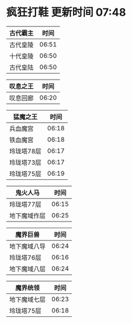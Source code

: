 # 疯狂打鞋 更新时间 07:48

| 古代霸主   | 时间    |
|--------|-------|
| 古代皇陵 | 06:51 |
| 十代皇陵 | 06:50 |
| 古代皇陆 | 06:50 |

| 叹息之王   | 时间    |
|--------|-------|
| 叹息回廊 | 06:20 |

| 猛魔之王   | 时间    |
|--------|-------|
| 兵血魔宫 | 06:18 |
| 铁血魔宫 | 06:18 |
| 玲珑塔78层 | 06:17 |
| 玲珑塔73层 | 06:17 |
| 玲珑塔75层 | 06:19 |

| 鬼火人马   | 时间    |
|--------|-------|
| 玲珑塔77层 | 06:15 |
| 地下魔域作层 | 06:25 |

| 魔界巨兽   | 时间    |
|--------|-------|
| 地下魔域八导 | 06:24 |
| 玲珑塔76层 | 06:16 |
| 地下魔域八层 | 06:24 |

| 魔界统领   | 时间    |
|--------|-------|
| 地下魔域七层 | 06:23 |
| 玲珑塔75层 | 06:18 |